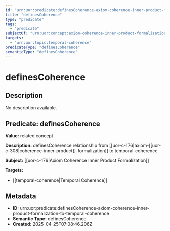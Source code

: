 ```yaml
---
id: "urn:uor:predicate:definesCoherence-axiom-coherence-inner-product-formalization-to-temporal-coherence"
title: "definesCoherence"
type: "predicate"
tags:
  - "predicate"
subjectOf: "urn:uor:concept:axiom-coherence-inner-product-formalization"
targets:
  - "urn:uor:topic:temporal-coherence"
predicateType: "definesCoherence"
semanticType: "definesCoherence"
---
```


# definesCoherence

## Description

No description available.

## Predicate: definesCoherence

**Value:** related concept

**Description:** definesCoherence relationship from [[uor-c-176|axiom-[[uor-c-308|coherence-inner-product]]-formalization]] to temporal-coherence

**Subject:** [[uor-c-176|Axiom Coherence Inner Product Formalization]]

**Targets:**

- [[temporal-coherence|Temporal Coherence]]

## Metadata

- **ID:** urn:uor:predicate:definesCoherence-axiom-coherence-inner-product-formalization-to-temporal-coherence
- **Semantic Type:** definesCoherence
- **Created:** 2025-04-25T07:08:46.206Z
